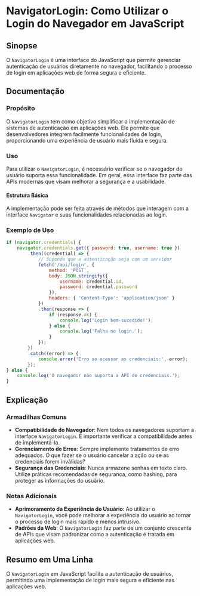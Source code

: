 <!--
Meta Description: # NavigatorLogin: Como Utilizar o Login do Navegador em JavaScript ## Sinopse O `NavigatorLogin` é uma interface do JavaScript que permite gerenciar a...
Meta Keywords: login, navigatorlogin, que, usuário, navegador
-->

# NavigatorLogin: Como Utilizar o Login do Navegador em JavaScript

## Sinopse
O `NavigatorLogin` é uma interface do JavaScript que permite gerenciar autenticação de usuários diretamente no navegador, facilitando o processo de login em aplicações web de forma segura e eficiente.

## Documentação
### Propósito
O `NavigatorLogin` tem como objetivo simplificar a implementação de sistemas de autenticação em aplicações web. Ele permite que desenvolvedores integrem facilmente funcionalidades de login, proporcionando uma experiência de usuário mais fluida e segura.

### Uso
Para utilizar o `NavigatorLogin`, é necessário verificar se o navegador do usuário suporta essa funcionalidade. Em geral, essa interface faz parte das APIs modernas que visam melhorar a segurança e a usabilidade.

#### Estrutura Básica
A implementação pode ser feita através de métodos que interagem com a interface `Navigator` e suas funcionalidades relacionadas ao login.

### Exemplo de Uso
```javascript
if (navigator.credentials) {
    navigator.credentials.get({ password: true, username: true })
        .then((credential) => {
            // Supondo que a autenticação seja com um servidor
            fetch('/api/login', {
                method: 'POST',
                body: JSON.stringify({
                    username: credential.id,
                    password: credential.password
                }),
                headers: { 'Content-Type': 'application/json' }
            })
            .then(response => {
                if (response.ok) {
                    console.log('Login bem-sucedido!');
                } else {
                    console.log('Falha no login.');
                }
            });
        })
        .catch((error) => {
            console.error('Erro ao acessar as credenciais:', error);
        });
} else {
    console.log('O navegador não suporta a API de credenciais.');
}
```

## Explicação
### Armadilhas Comuns
- **Compatibilidade do Navegador**: Nem todos os navegadores suportam a interface `NavigatorLogin`. É importante verificar a compatibilidade antes de implementá-la.
- **Gerenciamento de Erros**: Sempre implemente tratamentos de erro adequados. O que fazer se o usuário cancelar a ação ou se as credenciais forem inválidas?
- **Segurança das Credenciais**: Nunca armazene senhas em texto claro. Utilize práticas recomendadas de segurança, como hashing, para proteger as informações do usuário.

### Notas Adicionais
- **Aprimoramento da Experiência do Usuário**: Ao utilizar o `NavigatorLogin`, você pode melhorar a experiência do usuário ao tornar o processo de login mais rápido e menos intrusivo.
- **Padrões da Web**: O `NavigatorLogin` faz parte de um conjunto crescente de APIs que visam padronizar como a autenticação é tratada em aplicações web.

## Resumo em Uma Linha
O `NavigatorLogin` em JavaScript facilita a autenticação de usuários, permitindo uma implementação de login mais segura e eficiente nas aplicações web.